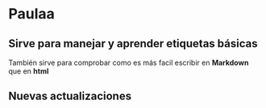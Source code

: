 # Paulaa
## Sirve para manejar y aprender etiquetas básicas
 También sirve para comprobar como es más facil escribir en **Markdown** que en **html**

## Nuevas actualizaciones